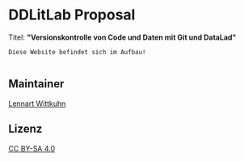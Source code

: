 # DDLitLab Proposal

Titel: **"Versionskontrolle von Code und Daten mit Git und DataLad"**

```{note}
Diese Website befindet sich im Aufbau!
```

```{tableofcontents}
```

## Maintainer

[Lennart Wittkuhn](mailto:wittkuhn@mpib-berlin.mpg.de)

## Lizenz

[CC BY-SA 4.0](https://creativecommons.org/licenses/by-sa/4.0/)
